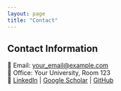 ```yaml
---
layout: page
title: "Contact"
---
```


## Contact Information
📧 Email: your_email@example.com  
🏢 Office: Your University, Room 123  
🔗 [LinkedIn](#) | [Google Scholar](#) | [GitHub](#)
